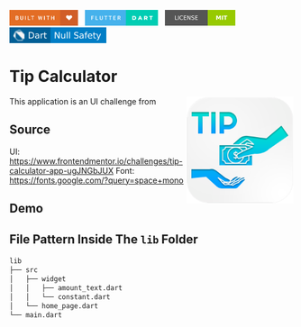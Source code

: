 <img src="screenshots/badges/built-with-love.svg" height="28px"/>&nbsp;&nbsp;
<img src="screenshots/badges/flutter-dart.svg" height="28px" />&nbsp;&nbsp;
<a href="https://choosealicense.com/licenses/mit/" target="_blank"><img src="screenshots/badges/license-MIT.svg" height="28px" /></a>&nbsp;&nbsp;
<img src="screenshots/badges/dart-null_safety-blue.svg" height="28px"/>

# Tip Calculator

<img align="right" src="screenshots/stores_logos/playstore.png" height="190"></img>
This application is an UI challenge from 

## Source

UI: https://www.frontendmentor.io/challenges/tip-calculator-app-ugJNGbJUX
Font: https://fonts.google.com/?query=space+mono

## Demo

## File Pattern Inside The `lib` Folder
```
lib
├── src
│   ├── widget
│   │   ├── amount_text.dart
│   │   └── constant.dart
│   └── home_page.dart
└── main.dart
```
